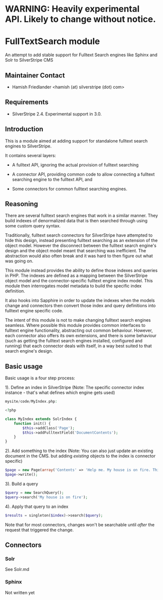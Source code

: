 # WARNING: Heavily experimental API. Likely to change without notice.

# FullTextSearch module

An attempt to add stable support for Fulltext Search engines like Sphinx and Solr to SilverStripe CMS

## Maintainer Contact

* Hamish Friedlander <hamish (at) silverstripe (dot) com>

## Requirements

* SilverStripe 2.4. Experimental support in 3.0.

## Introduction

This is a module aimed at adding support for standalone fulltext search engines to SilverStripe.

It contains several layers:

* A fulltext API, ignoring the actual provision of fulltext searching

* A connector API, providing common code to allow connecting a fulltext searching engine to the fulltext API, and

* Some connectors for common fulltext searching engines.

## Reasoning

There are several fulltext search engines that work in a similar manner. They build indexes of denormalized data that
is then searched through using some custom query syntax.

Traditionally, fulltext search connectors for SilverStripe have attempted to hide this design, instead presenting
fulltext searching as an extension of the object model. However the disconnect between the fulltext search engine's
design and the object model meant that searching was inefficient. The abstraction would also often break and it was
hard to then figure out what was going on.

This module instead provides the ability to define those indexes and queries in PHP. The indexes are defined as a mapping
between the SilverStripe object model and the connector-specific fulltext engine index model. This module then interrogates model metadata 
to build the specific index definition. 

It also hooks into Sapphire in order to update the indexes when the models change and connectors then convert those index and query definitions 
into fulltext engine specific code.

The intent of this module is not to make changing fulltext search engines seamless. Where possible this module provides
common interfaces to fulltext engine functionality, abstracting out common behaviour. However, each connector also
offers its own extensions, and there is some behaviour (such as getting the fulltext search engines installed, configured
and running) that each connector deals with itself, in a way best suited to that search engine's design.

## Basic usage

Basic usage is a four step process:

1). Define an index in SilverStripe (Note: The specific connector index instance - that's what defines which engine gets used)

```php
mysite/code/MyIndex.php:

<?php

class MyIndex extends SolrIndex {
	function init() {
		$this->addClass('Page');
		$this->addFulltextField('DocumentContents');
	}
}
```

2). Add something to the index (Note: You can also just update an existing document in the CMS. but adding _existing_ objects to the index is connector specific)

```php
$page = new Page(array('Contents' => 'Help me. My house is on fire. This is less than optimal.'));
$page->write();
```

3). Build a query

```php
$query = new SearchQuery();
$query->search('My house is on fire');
```

4). Apply that query to an index

```php
$results = singleton($index)->search($query);
```

Note that for most connectors, changes won't be searchable until _after_ the request that triggered the change.

## Connectors

### Solr

See Solr.md

### Sphinx

Not written yet
